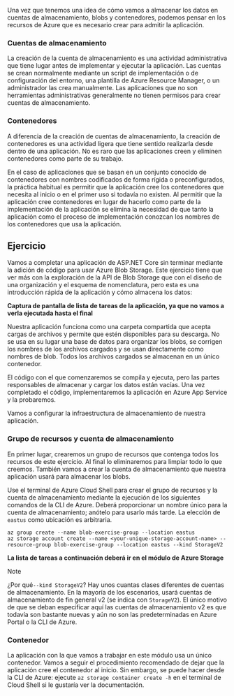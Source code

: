 Una vez que tenemos una idea de cómo vamos a almacenar los datos en cuentas de almacenamiento, blobs y contenedores, podemos pensar en los recursos de Azure que es necesario crear para admitir la aplicación.

### <a name="storage-accounts"></a>Cuentas de almacenamiento

La creación de la cuenta de almacenamiento es una actividad administrativa que tiene lugar antes de implementar y ejecutar la aplicación. Las cuentas se crean normalmente mediante un script de implementación o de configuración del entorno, una plantilla de Azure Resource Manager, o un administrador las crea manualmente. Las aplicaciones que no son herramientas administrativas generalmente no tienen permisos para crear cuentas de almacenamiento.

### <a name="containers"></a>Contenedores

A diferencia de la creación de cuentas de almacenamiento, la creación de contenedores es una actividad ligera que tiene sentido realizarla desde dentro de una aplicación. No es raro que las aplicaciones creen y eliminen contenedores como parte de su trabajo.

En el caso de aplicaciones que se basan en un conjunto conocido de contenedores con nombres codificados de forma rígida o preconfigurados, la práctica habitual es permitir que la aplicación cree los contenedores que necesita al inicio o en el primer uso si todavía no existen. Al permitir que la aplicación cree contenedores en lugar de hacerlo como parte de la implementación de la aplicación se elimina la necesidad de que tanto la aplicación como el proceso de implementación conozcan los nombres de los contenedores que usa la aplicación.

## <a name="exercise"></a>Ejercicio

Vamos a completar una aplicación de ASP.NET Core sin terminar mediante la adición de código para usar Azure Blob Storage. Este ejercicio tiene que ver más con la exploración de la API de Blob Storage que con el diseño de una organización y el esquema de nomenclatura, pero esta es una introducción rápida de la aplicación y cómo almacena los datos:

**Captura de pantalla de lista de tareas de la aplicación, ya que no vamos a verla ejecutada hasta el final**

Nuestra aplicación funciona como una carpeta compartida que acepta cargas de archivos y permite que estén disponibles para su descarga. No se usa en su lugar una base de datos para organizar los blobs, se corrigen los nombres de los archivos cargados y se usan directamente como nombres de blob. Todos los archivos cargados se almacenan en un único contenedor.

El código con el que comenzaremos se compila y ejecuta, pero las partes responsables de almacenar y cargar los datos están vacías. Una vez completado el código, implementaremos la aplicación en Azure App Service y la probaremos.

Vamos a configurar la infraestructura de almacenamiento de nuestra aplicación.

### <a name="resource-group-and-storage-account"></a>Grupo de recursos y cuenta de almacenamiento
En primer lugar, crearemos un grupo de recursos que contenga todos los recursos de este ejercicio. Al final lo eliminaremos para limpiar todo lo que creemos. También vamos a crear la cuenta de almacenamiento que nuestra aplicación usará para almacenar los blobs.

Use el terminal de Azure Cloud Shell para crear el grupo de recursos y la cuenta de almacenamiento mediante la ejecución de los siguientes comandos de la CLI de Azure. Deberá proporcionar un nombre único para la cuenta de almacenamiento; anótelo para usarlo más tarde. La elección de `eastus` como ubicación es arbitraria.

```console
az group create --name blob-exercise-group --location eastus
az storage account create --name <your-unique-storage-account-name> --resource-group blob-exercise-group --location eastus --kind StorageV2
```

**La lista de tareas a continuación deberá ir en el módulo de Azure Storage**

> [!NOTE]
> ¿Por qué`--kind StorageV2`? Hay unos cuantas clases diferentes de cuentas de almacenamiento. En la mayoría de los escenarios, usará cuentas de almacenamiento de fin general v2 (se indica con `StorageV2`). El único motivo de que se deban especificar aquí las cuentas de almacenamiento v2 es que todavía son bastante nuevas y aún no son las predeterminadas en Azure Portal o la CLI de Azure.

### <a name="container"></a>Contenedor
La aplicación con la que vamos a trabajar en este módulo usa un único contenedor. Vamos a seguir el procedimiento recomendado de dejar que la aplicación cree el contenedor al inicio. Sin embargo, se puede hacer desde la CLI de Azure: ejecute `az storage container create -h` en el terminal de Cloud Shell si le gustaría ver la documentación.